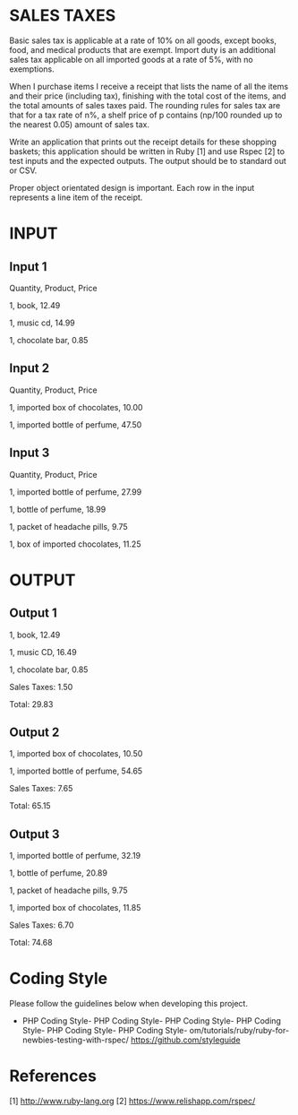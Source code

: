 # SALES TAXES

Basic sales tax is applicable at a rate of 10% on all goods, except books, food, and medical products that are exempt. Import duty is an additional sales tax applicable on all imported goods at a rate of 5%, with no exemptions.

When I purchase items I receive a receipt that lists the name of all the items and their price (including tax), finishing with the total cost of the items, and the total amounts of sales taxes paid. The rounding rules for sales tax are that for a tax rate of n%, a shelf price of p contains (np/100 rounded up to the nearest 0.05) amount of sales tax.

Write an application that prints out the receipt details for these shopping baskets; this application should be written in Ruby [1] and use Rspec [2] to test inputs and the expected outputs. The output should be to standard out or CSV.

Proper object orientated design is important. Each row in the input represents a line item of the receipt.

# INPUT

## Input 1
Quantity, Product, Price

1, book, 12.49

1, music cd, 14.99

1, chocolate bar, 0.85

## Input 2
Quantity, Product, Price

1, imported box of chocolates, 10.00

1, imported bottle of perfume, 47.50

## Input 3
Quantity, Product, Price

1, imported bottle of perfume, 27.99

1, bottle of perfume, 18.99

1, packet of headache pills, 9.75

1, box of imported chocolates, 11.25

# OUTPUT

## Output 1
1, book, 12.49

1, music CD, 16.49

1, chocolate bar, 0.85

Sales Taxes: 1.50

Total: 29.83

## Output 2
1, imported box of chocolates, 10.50

1, imported bottle of perfume, 54.65

Sales Taxes: 7.65

Total: 65.15

## Output 3
1, imported bottle of perfume, 32.19

1, bottle of perfume, 20.89

1, packet of headache pills, 9.75

1, imported box of chocolates, 11.85

Sales Taxes: 6.70

Total: 74.68

# Coding Style
Please follow the guidelines below when developing this project.
-   PHP Coding Style-   PHP Coding Style-   PHP Coding Style-   PHP Coding Style-   PHP Coding Style-   PHP Coding Style- om/tutorials/ruby/ruby-for-newbies-testing-with-rspec/ https://github.com/styleguide

# References
[1] http://www.ruby-lang.org
[2] https://www.relishapp.com/rspec/
